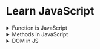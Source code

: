 # **Learn JavaScript**
<details>
<summary>Function is JavaScript</summary>
<br>
A JavaScript function is a block of code designed to perform a particular task. A JavaScript function is executed when "something" invokes it (calls it).

+ Function Used for reduced the redundancy.

**Define Function:**
```js
function functionName(){
    //do some work
}

//Example
function myFunction() {
    console.log("Welcome to CodeMod.");
    console.log("We are learning JS");
}
myFunction();
```
```js
function functionName(param1,param2..){
    //do some work
}

//Example
let message = "My name is Shakil."
function withParameter(message){
    console.log(message);
}
withParameter(message);
```
**Function Call:**
```js
functionName();
```
</details>

<details>
<summary>Methods in JavaScript</summary>
<br>

+ forEach
+ Map
+ **Filter:** Creates a new array of elements that give true for a condition/filter.
  Eg: all Even elements
+ **Reduce:** Performs some operations & reduces the array to a single value. It returns that single value.
</details>

<details>
<summary>DOM in JS</summary>

When a web page is loaded, the browser creates a Document Object Model (DOM) of the page.

### **DOM Manipulation:**
  ---
  
  Inside the DOM tree there are 3 types of nodes are available:
+ Text nodes
+ Comment nodes
+ Elements node
+ #### **Elements:**
  + Selecting with ID
    ```js
    document.getElementById("IdName");
    ```
  + Selecting with Class
    ```js
    document.getElementById("ClassName");
    ```
  + Selecting with Query Selector
    ```js
    document.querySelector("myId/myClass/tag");
    //return first element

    document.querySelectorAll("myId/myClass/tag");
    //return a NodeList
    ```
+ #### **Properties:**
  Using the DOM properties we can get and set the values of elements.
  + <code>**tagName:**</code> return tag for element nodes
    ```js
    let ele = document.querySelector("h1");
    console.log(ele.tagName);
    ```
  + <code>**innerText:**</code> returns the text content of the element and all its children.
  + <code>**innerHTML:**</code> The Element property innerHTML gets or sets the HTML contained within the element. It returns the plain text or HTML contents in the element.
    + Get the HTML content of an elements:
        ```js
        let myhtml = document.getElementById("myId").innerHTML;
        ```
    + Change the HTML content of an element:
        ```js
        document.getElementById("myId").innerHTML = "I have changed!";
        ```
    + Delete the HTML content of a element:
        ```js
        document.getElementById("myId").innerHTML = "";
        ```
  + <code>**textContent:**</code> returns textual content even for hidden elements.
+ **Attributes:**
  + <code>node.style:</code> The style property returns the values of an element's style attribute.
    ```js
    //Change the color of <p> tag text.
    let elements = document.querySelector("p");
    elements.style.color = "red";

    //Change the background color
    document.querySelector("div").style.background="red";

    //Access by ID 
    document.getElementById("btn").style.background="green";
    ```
</details>